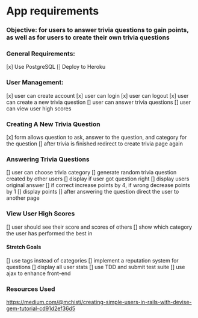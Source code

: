 # App requirements
### Objective: for users to answer trivia questions to gain points, as well as for users to create their own trivia questions

### General Requirements:
[x] Use PostgreSQL
[] Deploy to Heroku

### User Management:
[x] user can create account
[x] user can login
[x] user can logout
[x] user can create a new trivia question
[] user can answer trivia questions
[] user can view user high scores

### Creating A New Trivia Question
[x] form allows question to ask, answer to the question, and category for the question
[] after trivia is finished redirect to create trivia page again

### Answering Trivia Questions
[] user can choose trivia category
[] generate random trivia question created by other users
[] display if user got question right
[] display users original answer
[] if correct increase points by 4, if wrong decrease points by 1
[] display points
[] after answering the question direct the user to another page

### View User High Scores
[] user should see their score and scores of others
[] show which category the user has performed the best in

#### Stretch Goals
[] use tags instead of categories
[] implement a reputation system for questions
[] display all user stats
[] use TDD and submit test suite
[] use ajax to enhance front-end

### Resources Used
https://medium.com/@mchisti/creating-simple-users-in-rails-with-devise-gem-tutorial-cd91d2ef36d5